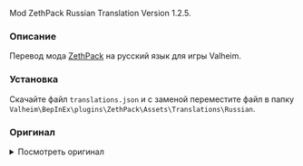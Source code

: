 Mod ZethPack Russian Translation Version 1.2.5.

### Описание

Перевод мода [ZethPack](https://www.nexusmods.com/valheim/mods/1242) на русский язык для игры Valheim. 

### Установка

Скачайте файл `translations.json` и с заменой переместите файл в папку `Valheim\BepInEx\plugins\ZethPack\Assets\Translations\Russian`.

### Оригинал 

<details>
  <summary>Посмотреть оригинал</summary>
  
```
{
  "custom_item_dragonjam": "Dragons jam",
  "custom_item_dragonjam_description": "Delicious jam, crafted from the knowledge of a depressed lizard who had a sweet tooth.",
  "custom_item_noodlesinabone": "Noodles in a bone",
  "custom_item_noodlesinabone_description": "Not the most sanitary thing on the menu, but the objective is survival.",
  "custom_item_bananajam": "Banana jam",
  "custom_item_bananajam_description": "Best enjoyed with friends.",
  "custom_item_blueberryjam": "Blueberry jam",
  "custom_item_blueberryjam_description": "A tasty blend.",
  "custom_item_naturesjam": "Natures jam",
  "custom_item_naturesjam_description": "Made from the hard work of nature.",
  "custom_item_honeysoup": "Honey soup",
  "custom_item_honeysoup_description": "A sweet mix certain to get the heart pumping.",
  "custom_item_blackcultivator": "Black metal cultivator",
  "custom_item_blackcultivator_description": "Imbued with dirty goblin magic.",
  "custom_item_blackpick": "Black metal pickaxe",
  "custom_item_blackpick_description": "Charged with dirty goblin power.",
  "custom_item_frometal": "Frometal",
  "custom_item_frometal_description": "An icy bar, cold to the touch - don't hold it for too long.",
  "custom_item_frometalaxe": "Frometal axe",
  "custom_item_frometalaxe_description": "A wicked axe, charged with power from the elements.",
  "custom_item_frometalpickaxe": "Frometal pickaxe",
  "custom_item_frometalpickaxe_description": "This pickaxe is chilled to the touch, surprisingly delightful.",
  "custom_item_frometalcultivator": "Frometal cultivator",
  "custom_item_frometalcultivator_description": "Many would deem this frosty stick unnecessary - no more namers would disagree with you.",
  "custom_item_errbow": "Err bow",
  "custom_item_errbow_description": "There was once a man named Error, who searched for an exquisite bow that could tear through Lox with a single shot. He was handed this, instead - and was then asked to chill out, a little bit.",
  "custom_item_cloudsoup": "Cloud soup",
  "custom_item_cloudsoup_description": "A yummy mix, best keep this one to yourself."
  }
```
  
</details>
